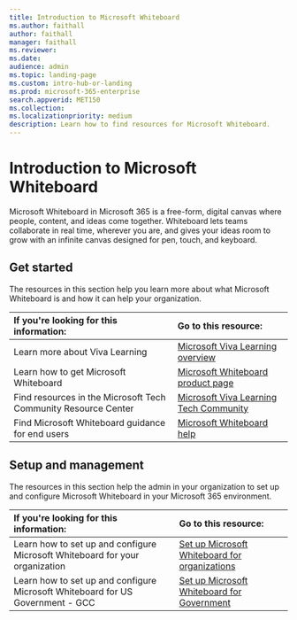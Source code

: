 ```yaml
---
title: Introduction to Microsoft Whiteboard
ms.author: faithall
author: faithall
manager: faithall
ms.reviewer: 
ms.date: 
audience: admin
ms.topic: landing-page
ms.custom: intro-hub-or-landing
ms.prod: microsoft-365-enterprise
search.appverid: MET150
ms.collection: 
ms.localizationpriority: medium
description: Learn how to find resources for Microsoft Whiteboard.
---
```


# Introduction to Microsoft Whiteboard

Microsoft Whiteboard in Microsoft 365 is a free-form, digital canvas where people, content, and ideas come together. Whiteboard lets teams collaborate in real time, wherever you are, and gives your ideas room to grow with an infinite canvas designed for pen, touch, and keyboard.

## Get started

The resources in this section help you learn more about what Microsoft Whiteboard is and how it can help your organization.

| If you're looking for this information: | Go to this resource: |
|:-----|:-----|
|Learn more about Viva Learning |[Microsoft Viva Learning overview](overview-viva-learning.md)|
|Learn how to get Microsoft Whiteboard|[Microsoft Whiteboard product page](https://www.microsoft.com/en-us/microsoft-365/microsoft-whiteboard/digital-whiteboard-app)|
|Find resources in the Microsoft Tech Community Resource Center|[Microsoft Viva Learning Tech Community](https://techcommunity.microsoft.com/t5/viva-learning/bd-p/VivaLearning/)|
|Find Microsoft Whiteboard guidance for end users|[Microsoft Whiteboard help](https://support.microsoft.com/en-us/office/microsoft-whiteboard-help-d236aef8-fcdf-4b5e-b5d7-7f157461e920)|

## Setup and management

The resources in this section help the admin in your organization to set up and configure Microsoft Whiteboard in your Microsoft 365 environment.

| If you're looking for this information: | Go to this resource: |
|:-----|:-----|
|Learn how to set up and configure Microsoft Whiteboard for your organization|[Set up Microsoft Whiteboard for organizations](set-up-organizations.md)|
|Learn how to set up and configure Microsoft Whiteboard for US Government - GCC|[Set up Microsoft Whiteboard for Government](set-up-government.md)|
